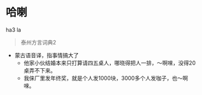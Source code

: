# 哈喇
ha3 la
> 泰州方言词典2
- 蒙古语音译，指事情搞大了
  - 他家小伙结婚本来只打算请四五桌人，哪晓得把人一排，～啊唻，没得20桌弄不下来。
  - 我俫厂里发年终奖，就是个人发1000块，3000多个人发咖子，也～啊唻。
